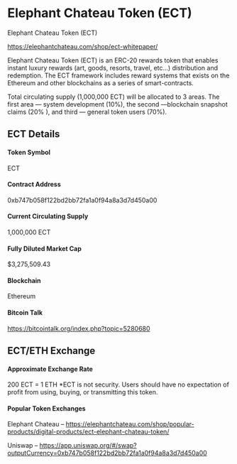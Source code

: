 # Elephant Chateau Token (ECT)

Elephant Chateau Token (ECT)

https://elephantchateau.com/shop/ect-whitepaper/


Elephant Chateau Token (ECT) is an ERC-20 rewards token that enables instant luxury rewards (art, goods, resorts, travel, etc…) distribution and redemption. The ECT framework includes reward systems that exists on the Ethereum and other blockchains as a series of smart-contracts.

Total circulating supply (1,000,000 ECT) will be allocated to 3 areas. The first area — system development (10%), the second —blockchain snapshot claims (20% ), and third — general token users (70%).



## ECT Details

#### Token Symbol
ECT

#### Contract Address
0xb747b058f122bd2bb72fa1a0f94a8a3d7d450a00

#### Current Circulating Supply
1,000,000 ECT

#### Fully Diluted Market Cap
$3,275,509.43

#### Blockchain
Ethereum

#### Bitcoin Talk
https://bitcointalk.org/index.php?topic=5280680



## ECT/ETH Exchange

#### Approximate Exchange Rate
200 ECT = 1 ETH
*ECT is not security. Users should have no expectation of profit from using, buying, or transmitting this token.

#### Popular Token Exchanges
Elephant Chateau – https://elephantchateau.com/shop/popular-products/digital-products/ect-elephant-chateau-token/

Uniswap – https://app.uniswap.org/#/swap?outputCurrency=0xb747b058f122bd2bb72fa1a0f94a8a3d7d450a00
